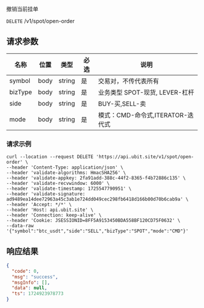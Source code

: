 撤销当前挂单

`DELETE` /v1/spot/open-order

## 请求参数

| 名称      | 位置   | 类型     | 必选 | 说明                      |
|---------|------|--------|----|-------------------------|
| symbol  | body | string | 是  | 交易对，不传代表所有	             |
| bizType | body | string | 是  | 业务类型 SPOT-现货, LEVER-杠杆	 |
| side    | body | string | 是  | BUY-买,SELL-卖	           |
| mode    | body | string | 是  | 模式：CMD-命令式,ITERATOR-迭代式 |

### 请求示例

```
curl --location --request DELETE 'https://api.ubit.site/v1/spot/open-order' \
--header 'Content-Type: application/json' \
--header 'validate-algorithms: HmacSHA256' \
--header 'validate-appkey: 2fa91add-388c-44f2-8365-f4b72886c135' \
--header 'validate-recvwindow: 6000' \
--header 'validate-timestamp: 1725547790951' \
--header 'validate-signature: ad9489ea14dee72963a45c3ab1e724dd049cec298fb6418d166b00d70b6cab9a' \
--header 'Accept: */*' \
--header 'Host: api.ubit.site' \
--header 'Connection: keep-alive' \
--header 'Cookie: JSESSIONID=8FF5A9153450BDA558BF120CD75F0632' \
--data-raw '{"symbol":"btc_usdt","side":"SELL","bizType":"SPOT","mode":"CMD"}'
```

## 响应结果

```json
{
  "code": 0,
  "msg": "success",
  "msgInfo": [],
  "data": null,
  "ts": 1724923978773
}
```

